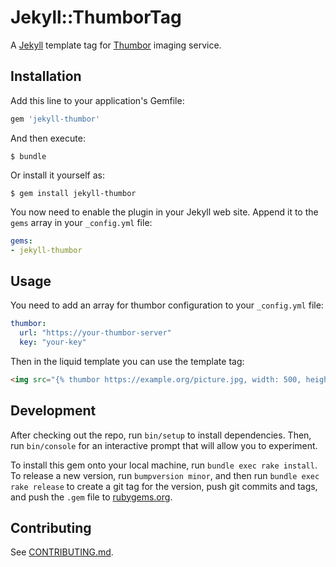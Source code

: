 # Jekyll::ThumborTag

A [Jekyll](https://jekyllrb.com/) template tag for [Thumbor](https://github.com/thumbor/thumbor) imaging service.

## Installation

Add this line to your application's Gemfile:

```ruby
gem 'jekyll-thumbor'
```

And then execute:

```
$ bundle
```

Or install it yourself as:

```
$ gem install jekyll-thumbor
```

You now need to enable the plugin in your Jekyll web site. Append it to the `gems` array in your `_config.yml` file:

```yaml
gems:
- jekyll-thumbor
```

## Usage

You need to add an array for thumbor configuration to your `_config.yml` file:

```yaml
thumbor:
  url: "https://your-thumbor-server"
  key: "your-key"
```

Then in the liquid template you can use the template tag:

```html
<img src="{% thumbor https://example.org/picture.jpg, width: 500, height: 500 %}"
```

## Development

After checking out the repo, run `bin/setup` to install dependencies. Then, run `bin/console` for an interactive prompt that will allow you to experiment.

To install this gem onto your local machine, run `bundle exec rake install`. To release a new version, run `bumpversion minor`, and then run `bundle exec rake release` to create a git tag for the version, push git commits and tags, and push the `.gem` file to [rubygems.org](https://rubygems.org).

## Contributing

See [CONTRIBUTING.md](CONTRIBUTING.md).
